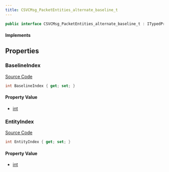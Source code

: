 ```yaml
---
title: CSVCMsg_PacketEntities_alternate_baseline_t
---
```


```csharp
public interface CSVCMsg_PacketEntities_alternate_baseline_t : ITypedProtobuf<CSVCMsg_PacketEntities_alternate_baseline_t>, INativeHandle
```

#### Implements

## Properties

### BaselineIndex

[Source Code](https://github.com/swiftly-solution/swiftlys2/blob/beta/managed/src/SwiftlyS2.Generated/Protobufs/Interfaces/CSVCMsg_PacketEntities_alternate_baseline_t.cs#L16)

```csharp
int BaselineIndex { get; set; }
```

#### Property Value

- [int](https://learn.microsoft.com/dotnet/api/system.int32)

### EntityIndex

[Source Code](https://github.com/swiftly-solution/swiftlys2/blob/beta/managed/src/SwiftlyS2.Generated/Protobufs/Interfaces/CSVCMsg_PacketEntities_alternate_baseline_t.cs#L13)

```csharp
int EntityIndex { get; set; }
```

#### Property Value

- [int](https://learn.microsoft.com/dotnet/api/system.int32)


